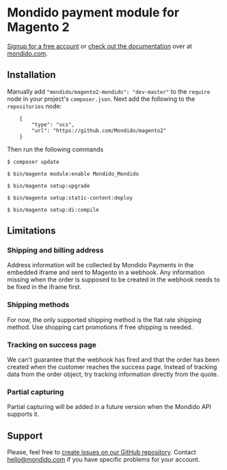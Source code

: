 # Mondido payment module for Magento 2

[Signup for a free account](https://www.mondido.com/en/signup) or [check out the documentation](https://doc.mondido.com) over at [mondido.com](https://www.mondido.com/en).

## Installation

Manually add `"mondido/magento2-mondido": "dev-master"` to the `require` node in your project's `composer.json`. Next add the following to the `repositories` node:

```
    {
        "type": "vcs",
        "url": "https://github.com/Mondido/magento2"
    }
```

Then run the following commands

`$ composer update`

`$ bin/magento module:enable Mondido_Mondido`

`$ bin/magento setup:upgrade`

`$ bin/magento setup:static-content:deploy`

`$ bin/magento setup:di:compile`

## Limitations

### Shipping and billing address

Address information will be collected by Mondido Payments in the embedded iframe and sent to Magento in a webhook. Any information missing when the order is supposed to be created in the webhook needs to be fixed in the iframe first.

### Shipping methods

For now, the only supported shipping method is the flat rate shipping method. Use shopping cart promotions if free shipping is needed.

### Tracking on success page

We can't guarantee that the webhook has fired and that the order has been created when the customer reaches the success page. Instead of tracking data from the order object, try tracking information directly from the quote.

### Partial capturing

Partial capturing will be added in a future version when the Mondido API supports it.

## Support

Please, feel free to [create issues on our GitHub repository](https://github.com/Mondido/magento2/issues). Contact hello@mondido.com if you have specific problems for your account. 
